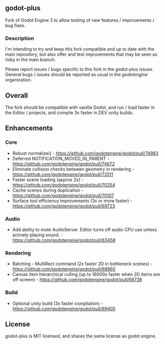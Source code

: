 ## godot-plus
Fork of Godot Engine 3 to allow testing of new features / improvements / bug fixes.

### Description
I'm intending to try and keep this fork compatible and up to date with the main repository, but also offer and test improvements that may be seen as risky in the main branch.

Please report issues / bugs specific to this fork in the _godot-plus_ issues. General bugs / issues should be reported as usual in the _godotengine_ organization.

## Overall
The fork should be compatible with vanilla Godot, and run / load faster in the Editor / projects, and compile 3x faster in DEV unity builds.

## Enhancements

### Core
* Robust normalize() - https://github.com/godotengine/godot/pull/74983
* Deferred NOTIFICATION_MOVED_IN_PARENT - https://github.com/godotengine/godot/pull/74672
* Eliminate collision checks between geometry in rendering - https://github.com/godotengine/godot/pull/72511
* Faster scene loading (approx 2x) - https://github.com/godotengine/godot/pull/70254
* Cache scenes during duplication - https://github.com/godotengine/godot/pull/70107
* Surface tool efficiency improvements (3x or more faster) - https://github.com/godotengine/godot/pull/69723

### Audio
* Add ability to mute AudioServer. Editor turns off audio CPU use unless actively playing sound. - https://github.com/godotengine/godot/pull/63458

### Rendering
* Batching - MultiRect command (2x faster 2D in bottleneck scenes) - https://github.com/godotengine/godot/pull/68960
* Canvas item hierarchical culling (up to 16000x faster when 2D items are off screen) - https://github.com/godotengine/godot/pull/68738

### Build
* Optional unity build (3x faster compilation) - https://github.com/godotengine/godot/pull/69405

## License
godot-plus is MIT licensed, and shares the same license as godot engine.
